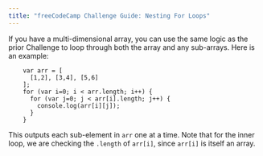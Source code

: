 ```yaml
---
title: "freeCodeCamp Challenge Guide: Nesting For Loops"
---
```


If you have a multi-dimensional array, you can use the same logic as the prior Challenge to loop through both the array and any sub-arrays. Here is an example:

        var arr = [
          [1,2], [3,4], [5,6]
        ];
        for (var i=0; i < arr.length; i++) {
          for (var j=0; j < arr[i].length; j++) {
            console.log(arr[i][j]);
          }
        }

This outputs each sub-element in `arr` one at a time. Note that for the inner loop, we are checking the `.length` of `arr[i]`, since `arr[i]` is itself an array.
